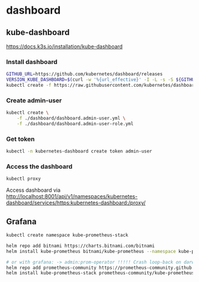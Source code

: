 # dashboard

## kube-dashboard

<https://docs.k3s.io/installation/kube-dashboard>

### Install dashboard

```bash
GITHUB_URL=https://github.com/kubernetes/dashboard/releases
VERSION_KUBE_DASHBOARD=$(curl -w '%{url_effective}' -I -L -s -S ${GITHUB_URL}/latest -o /dev/null | sed -e 's|.*/||')
kubectl create -f https://raw.githubusercontent.com/kubernetes/dashboard/${VERSION_KUBE_DASHBOARD}/aio/deploy/recommended.yaml
```

### Create admin-user

```bash
kubectl create \
    -f ./dashboard/dashboard.admin-user.yml \
    -f ./dashboard/dashboard.admin-user-role.yml
```

### Get token

```bash
kubectl -n kubernetes-dashboard create token admin-user
```

### Access the dashboard

```bash
kubectl proxy
```

Access dashboard via <http://localhost:8001/api/v1/namespaces/kubernetes-dashboard/services/https:kubernetes-dashboard:/proxy/>

## Grafana

```bash
kubectl create namespace kube-prometheus-stack

helm repo add bitnami https://charts.bitnami.com/bitnami
helm install kube-prometheus bitnami/kube-prometheus --namespace kube-prometheus-stack

# or with grafana: -> admin:prom-operator !!!!! Crash loop-back on darwin !!!!!
helm repo add prometheus-community https://prometheus-community.github.io/helm-charts
helm install kube-prometheus-stack prometheus-community/kube-prometheus-stack --namespace kube-prometheus-stack
```
